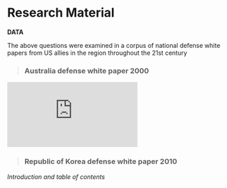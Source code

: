 # Research Material

<b>DATA</b>

The above questions were examined in a corpus of national defense white papers from US allies in the region throughout the 21st century

> ### Australia defense white paper 2000<br>

<iframe class="scribd_iframe_embed" title="Australia Defence White Paper 2000" src="https://www.scribd.com/embeds/367181834/content?start_page=35&view_mode=slideshow&access_key=key-KMmqvEHOjVdlBRjr8FR7&show_recommendations=true" data-auto-height="true" data-aspect-ratio="0.7035881435257411" scrolling="no" id="doc_46876" width="null" height="null" frameborder="0"></iframe><script type="text/javascript">(function() { var scribd = document.createElement("script"); scribd.type = "text/javascript"; scribd.async = true; scribd.src = "https://www.scribd.com/javascripts/embed_code/inject.js"; var s = document.getElementsByTagName("script")[0]; s.parentNode.insertBefore(scribd, s); })();</script>
  


> ### Republic of Korea defense white paper 2010<br>
  <i>Introduction and table of contents</i>


